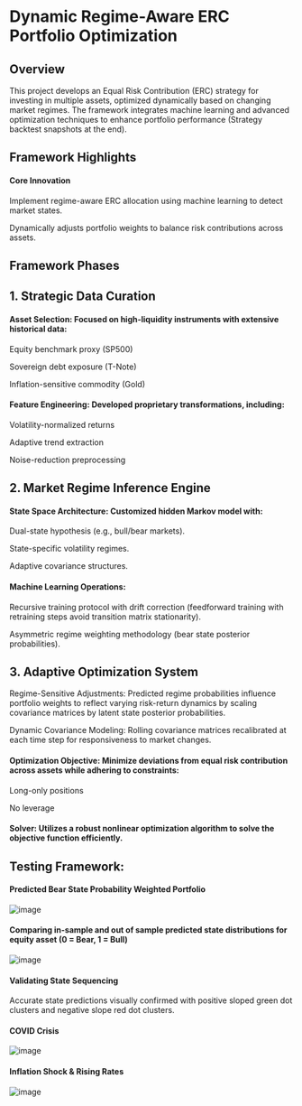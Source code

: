 # Dynamic Regime-Aware ERC Portfolio Optimization
## Overview
This project develops an Equal Risk Contribution (ERC) strategy for investing in multiple assets, optimized dynamically based on changing market regimes. The framework integrates machine learning and advanced optimization techniques to enhance portfolio performance (Strategy backtest snapshots at the end).


## Framework Highlights
#### Core Innovation
Implement regime-aware ERC allocation using machine learning to detect market states.

Dynamically adjusts portfolio weights to balance risk contributions across assets.

## Framework Phases
## 1. Strategic Data Curation
#### Asset Selection: Focused on high-liquidity instruments with extensive historical data:

Equity benchmark proxy (SP500)

Sovereign debt exposure (T-Note)

Inflation-sensitive commodity (Gold)

#### Feature Engineering: Developed proprietary transformations, including:

Volatility-normalized returns

Adaptive trend extraction

Noise-reduction preprocessing

## 2. Market Regime Inference Engine
#### State Space Architecture: Customized hidden Markov model with:

Dual-state hypothesis (e.g., bull/bear markets).

State-specific volatility regimes.

Adaptive covariance structures.

#### Machine Learning Operations:

Recursive training protocol with drift correction (feedforward training with retraining steps avoid transition matrix stationarity).

Asymmetric regime weighting methodology (bear state posterior probabilities).

## 3. Adaptive Optimization System
Regime-Sensitive Adjustments: Predicted regime probabilities influence portfolio weights to reflect varying risk-return dynamics by scaling covariance matrices by latent state posterior probabilities.

Dynamic Covariance Modeling: Rolling covariance matrices recalibrated at each time step for responsiveness to market changes.

#### Optimization Objective: Minimize deviations from equal risk contribution across assets while adhering to constraints:

Long-only positions

No leverage

#### Solver: Utilizes a robust nonlinear optimization algorithm to solve the objective function efficiently.

## Testing Framework: 

#### Predicted Bear State Probability Weighted Portfolio 
![image](https://github.com/user-attachments/assets/9c3c4c58-175f-4269-9671-40911dee55e1)

#### Comparing in-sample and out of sample predicted state distributions for equity asset (0 = Bear, 1 = Bull)

![image](https://github.com/user-attachments/assets/6a777de2-db3a-4292-bd9e-9cc149236f3a)

#### Validating State Sequencing
Accurate state predictions visually confirmed with positive sloped green dot clusters and negative slope red dot clusters.

#### COVID Crisis
![image](https://github.com/user-attachments/assets/d3a4976f-7a95-4f73-8a7b-9b358ff7aef7)

#### Inflation Shock & Rising Rates
![image](https://github.com/user-attachments/assets/43a4bf49-aeb0-412f-98dd-9285915748c2)

